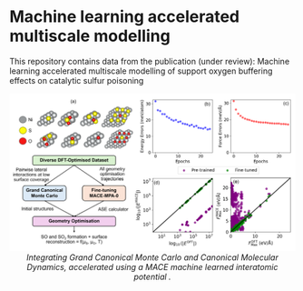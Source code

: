 # Machine learning accelerated multiscale modelling
This repository contains data from the publication (under review): Machine learning accelerated multiscale modelling of support oxygen buffering effects on catalytic sulfur poisoning

<p align="center">
  <img src="Overview.png" width="800" />
  <br>
  <em>Integrating Grand Canonical Monte Carlo and Canonical Molecular Dynamics, accelerated using a MACE machine learned interatomic potential .</em>
</p>
